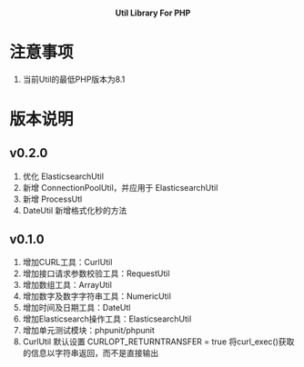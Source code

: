 <h4 align="center">Util Library For PHP</h4>

# 注意事项
1. 当前Util的最低PHP版本为8.1

# 版本说明

## v0.2.0
1. 优化 ElasticsearchUtil
2. 新增 ConnectionPoolUtil，并应用于 ElasticsearchUtil
3. 新增 ProcessUtl
4. DateUtil 新增格式化秒的方法

## v0.1.0
1. 增加CURL工具：CurlUtil
2. 增加接口请求参数校验工具：RequestUtil
3. 增加数组工具：ArrayUtil
4. 增加数字及数字字符串工具：NumericUtil
5. 增加时间及日期工具：DateUtl
6. 增加Elasticsearch操作工具：ElasticsearchUtil
7. 增加单元测试模块：phpunit/phpunit
8. CurlUtil 默认设置 CURLOPT_RETURNTRANSFER = true 将curl_exec()获取的信息以字符串返回，而不是直接输出
